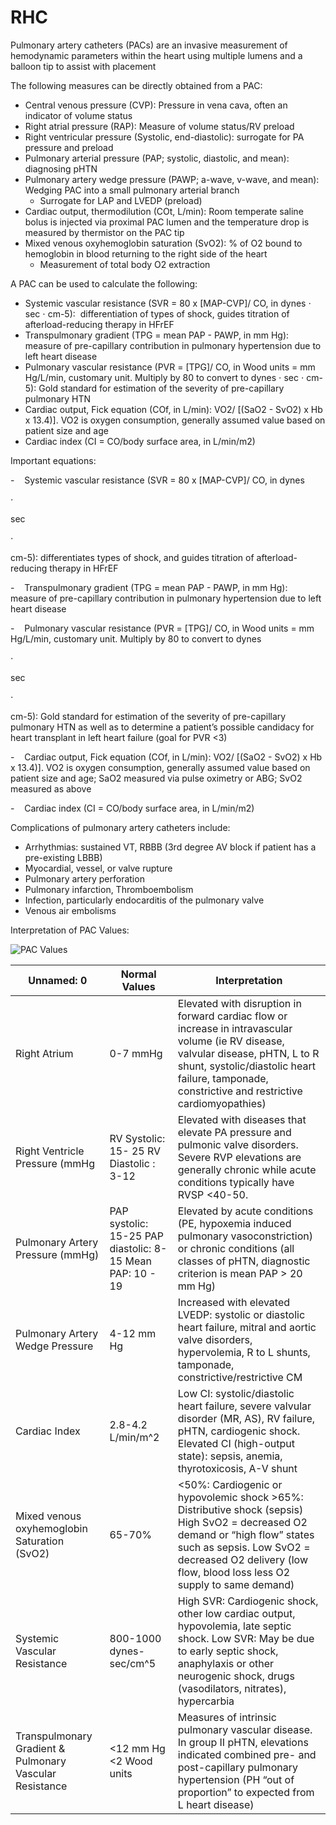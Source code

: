 # RHC

Pulmonary artery catheters (PACs) are an invasive measurement of
hemodynamic parameters within the heart using multiple lumens and a
balloon tip to assist with placement

The following measures can be directly obtained from a PAC:

-   Central venous pressure (CVP): Pressure in vena cava, often an
    indicator of volume status
-   Right atrial pressure (RAP): Measure of volume status/RV preload
-   Right ventricular pressure (Systolic, end-diastolic): surrogate for
    PA pressure and preload
-   Pulmonary arterial pressure (PAP; systolic, diastolic, and mean):
    diagnosing pHTN
-   Pulmonary artery wedge pressure (PAWP; a-wave, v-wave, and mean):
    Wedging PAC into a small pulmonary arterial branch
    -   Surrogate for LAP and LVEDP (preload)
-   Cardiac output, thermodilution (COt, L/min): Room temperate saline
    bolus is injected via proximal PAC lumen and the temperature drop is
    measured by thermistor on the PAC tip
-   Mixed venous oxyhemoglobin saturation (SvO2): % of O2 bound to
    hemoglobin in blood returning to the right side of the heart
    -   Measurement of total body O2 extraction

A PAC can be used to calculate the following:

-   Systemic vascular resistance (SVR = 80 x \[MAP-CVP\]/ CO, in dynes
    ⋅
    sec
    ⋅
    cm-5):  differentiation of types of shock, guides titration of
    afterload-reducing therapy in HFrEF
-   Transpulmonary gradient (TPG = mean PAP - PAWP, in mm Hg):  measure
    of pre-capillary contribution in pulmonary hypertension due to left
    heart disease
-   Pulmonary vascular resistance (PVR = \[TPG\]/ CO, in Wood units = mm
    Hg/L/min, customary unit. Multiply by 80 to convert to dynes
    ⋅
    sec
    ⋅
    cm-5): Gold standard for estimation of the severity of pre-capillary
    pulmonary HTN
-   Cardiac output, Fick equation (COf, in L/min): VO2/ \[(SaO2 - SvO2)
    x Hb x 13.4)\]. VO2 is oxygen consumption, generally assumed value
    based on patient size and age
-   Cardiac index (CI = CO/body surface area, in L/min/m2)

Important equations:

-    Systemic vascular resistance (SVR = 80 x \[MAP-CVP\]/ CO, in dynes

⋅

sec

⋅

cm-5): differentiates types of shock, and guides titration of
afterload-reducing therapy in HFrEF

-    Transpulmonary gradient (TPG = mean PAP - PAWP, in mm Hg):  measure
of pre-capillary contribution in pulmonary hypertension due to left
heart disease

-    Pulmonary vascular resistance (PVR = \[TPG\]/ CO, in Wood units =
mm Hg/L/min, customary unit. Multiply by 80 to convert to dynes

⋅

sec

⋅

cm-5): Gold standard for estimation of the severity of pre-capillary
pulmonary HTN as well as to determine a patient’s possible candidacy for
heart transplant in left heart failure (goal for PVR \<3)

-    Cardiac output, Fick equation (COf, in L/min): VO2/ \[(SaO2 - SvO2)
x Hb x 13.4)\]. VO2 is oxygen consumption, generally assumed value based
on patient size and age; SaO2 measured via pulse oximetry or ABG; SvO2
measured as above

-    Cardiac index (CI = CO/body surface area, in L/min/m2)

Complications of pulmonary artery catheters include:

-   Arrhythmias: sustained VT, RBBB (3rd degree AV block if patient has
    a pre-existing LBBB)
-   Myocardial, vessel, or valve rupture
-   Pulmonary artery perforation
-   Pulmonary infarction, Thromboembolism
-   Infection, particularly endocarditis of the pulmonary valve
-   Venous air embolisms

Interpretation of PAC Values:

<img src="/sites/default/files/inline-images/Picture4.png" data-entity-type="file" data-entity-uuid="502f8604-3c62-45cc-9916-6ddde51a9fba" alt="PAC Values" />

| Unnamed: 0                                              | Normal Values                                             | Interpretation                                                                                                                                                                                                                         |
|---------------------------------------------------------|-----------------------------------------------------------|----------------------------------------------------------------------------------------------------------------------------------------------------------------------------------------------------------------------------------------|
| Right Atrium                                            | 0-7 mmHg                                                  | Elevated with disruption in forward cardiac flow or increase in intravascular volume (ie RV disease, valvular disease, pHTN, L to R shunt, systolic/diastolic heart failure, tamponade, constrictive and restrictive cardiomyopathies) |
| Right Ventricle Pressure (mmHg                          | RV Systolic: 15- 25 RV Diastolic : 3-12                   | Elevated with diseases that elevate PA pressure and pulmonic valve disorders. Severe RVP elevations are generally chronic while acute conditions typically have RVSP \<40-50.                                                          |
| Pulmonary Artery Pressure (mmHg)                        | PAP systolic: 15-25 PAP diastolic: 8-15 Mean PAP: 10 - 19 | Elevated by acute conditions (PE, hypoxemia induced pulmonary vasoconstriction) or chronic conditions (all classes of pHTN, diagnostic criterion is mean PAP \> 20 mm Hg)                                                              |
| Pulmonary Artery Wedge Pressure                         | 4-12 mm Hg                                                | Increased with elevated LVEDP: systolic or diastolic heart failure, mitral and aortic valve disorders, hypervolemia, R to L shunts, tamponade, constrictive/restrictive CM                                                             |
| Cardiac Index                                           | 2.8-4.2 L/min/m^2                                         | Low CI: systolic/diastolic heart failure, severe valvular disorder (MR, AS), RV failure, pHTN, cardiogenic shock. Elevated CI (high-output state): sepsis, anemia, thyrotoxicosis, A-V shunt                                           |
| Mixed venous oxyhemoglobin Saturation (SvO2)            | 65-70%                                                    | \<50%: Cardiogenic or hypovolemic shock \>65%: Distributive shock (sepsis) High SvO2 = decreased O2 demand or “high flow” states such as sepsis. Low SvO2 = decreased O2 delivery (low flow, blood loss less O2 supply to same demand) |
| Systemic Vascular Resistance                            | 800-1000 dynes-sec/cm^5                                   | High SVR: Cardiogenic shock, other low cardiac output, hypovolemia, late septic shock. Low SVR: May be due to early septic shock, anaphylaxis or other neurogenic shock, drugs (vasodilators, nitrates), hypercarbia                   |
| Transpulmonary Gradient & Pulmonary Vascular Resistance | \<12 mm Hg \<2 Wood units                                 | Measures of intrinsic pulmonary vascular disease. In group II pHTN, elevations indicated combined pre- and post-capillary pulmonary hypertension (PH “out of proportion” to expected from L heart disease)                             |
